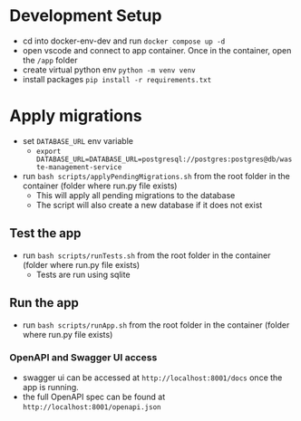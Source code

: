 # Development Setup

- cd into docker-env-dev and run `docker compose up -d`
- open vscode and connect to app container. Once in the container, open the `/app` folder
- create virtual python env `python -m venv venv`
- install packages `pip install -r requirements.txt`

# Apply migrations

- set `DATABASE_URL` env variable
    - `export DATABASE_URL=DATABASE_URL=postgresql://postgres:postgres@db/waste-management-service`
- run `bash scripts/applyPendingMigrations.sh` from the root folder in the container (folder where run.py file exists)
    - This will apply all pending migrations to the database
    - The script will also create a new database if it does not exist

## Test the app

- run `bash scripts/runTests.sh` from the root folder in the container (folder where run.py file exists)
    - Tests are run using sqlite

## Run the app

- run `bash scripts/runApp.sh` from the root folder in the container (folder where run.py file exists)

### OpenAPI and Swagger UI access

- swagger ui can be accessed at `http://localhost:8001/docs` once the app is running.
- the full OpenAPI spec can be found at `http://localhost:8001/openapi.json` 

